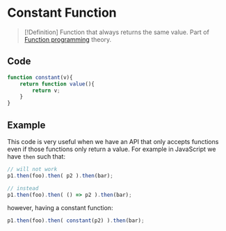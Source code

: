 # Constant Function
> [!Definition]
> Function that always returns the same value. Part of [Function programming](Function%20programming) theory.

## Code
```js
function constant(v){
	return function value(){ 
		return v;
	}
}
```

## Example
This code is very useful when we have an API that only accepts functions even if those functions only return a value. For example in JavaScript we have `then` such that:
```js
// will not work
p1.then(foo).then( p2 ).then(bar);

// instead
p1.then(foo).then( () => p2 ).then(bar);
```

however, having a constant function:
```js
p1.then(foo).then( constant(p2) ).then(bar);
```
